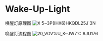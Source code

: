# Wake-Up-Light

唤醒灯原理图
![X 5~3P{IHX6)HKQDL25J`3N](https://user-images.githubusercontent.com/85049845/212819516-ac3a6719-12ef-4c59-a23f-a26c0264e065.png)


唤醒灯流程图
![20_VOV%U_K~JW7`C 9JU176](https://user-images.githubusercontent.com/85049845/212837733-d0d08e56-6df0-4750-98e1-7ee8b621b7a4.png)
